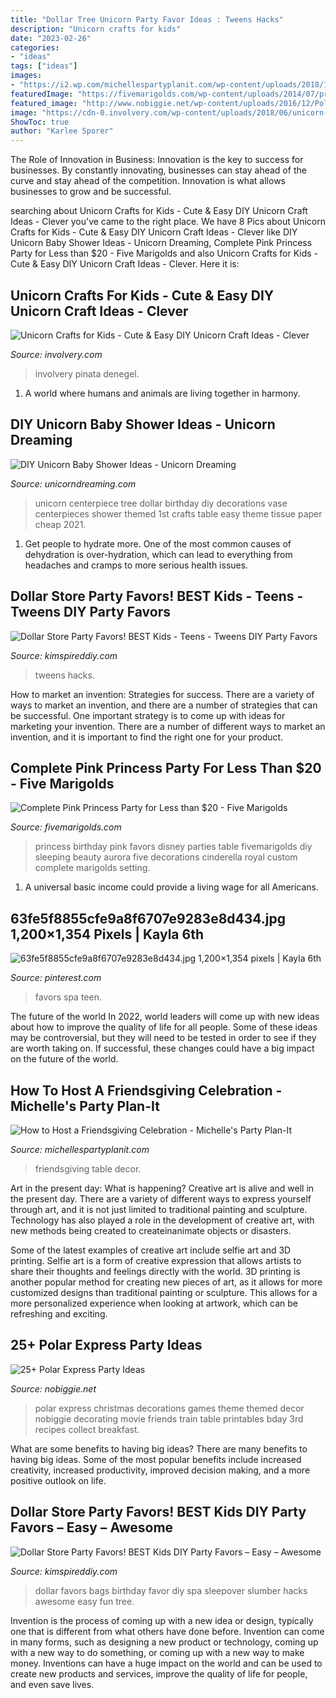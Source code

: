 ```yaml
---
title: "Dollar Tree Unicorn Party Favor Ideas : Tweens Hacks"
description: "Unicorn crafts for kids"
date: "2023-02-26"
categories:
- "ideas"
tags: ["ideas"]
images:
- "https://i2.wp.com/michellespartyplanit.com/wp-content/uploads/2018/11/Friendsgiving-Ideas-21.jpg?fit=900%2C600&amp;ssl=1"
featuredImage: "https://fivemarigolds.com/wp-content/uploads/2014/07/princess-birthday-party-20-favors-table-setting-five-marigolds2.jpg"
featured_image: "http://www.nobiggie.net/wp-content/uploads/2016/12/Polar-Express-Party-Decor.jpg"
image: "https://cdn-0.involvery.com/wp-content/uploads/2018/06/unicorn-pinata.jpg"
ShowToc: true
author: "Karlee Sporer"
---
```



The Role of Innovation in Business:
Innovation is the key to success for businesses. By constantly innovating, businesses can stay ahead of the curve and stay ahead of the competition. Innovation is what allows businesses to grow and be successful.

	

		
searching about Unicorn Crafts for Kids - Cute &amp; Easy DIY Unicorn Craft Ideas - Clever you've came to the right place. We have 8 Pics about Unicorn Crafts for Kids - Cute &amp; Easy DIY Unicorn Craft Ideas - Clever like DIY Unicorn Baby Shower Ideas - Unicorn Dreaming, Complete Pink Princess Party for Less than $20 - Five Marigolds and also Unicorn Crafts for Kids - Cute &amp; Easy DIY Unicorn Craft Ideas - Clever. Here it is:
		
    
## Unicorn Crafts For Kids - Cute &amp; Easy DIY Unicorn Craft Ideas - Clever

<img loading=lazy src="https://cdn-0.involvery.com/wp-content/uploads/2018/06/unicorn-pinata.jpg" onerror="this.onerror=null;this.src='https://tse4.mm.bing.net/th?id=OIP.-bQUxJECWePSEfUmicup5wHaLH&amp;pid=15.1';" alt="Unicorn Crafts for Kids - Cute &amp; Easy DIY Unicorn Craft Ideas - Clever">

_Source: involvery.com_

>involvery pinata denegel. 

	

1. A world where humans and animals are living together in harmony. 

    
## DIY Unicorn Baby Shower Ideas - Unicorn Dreaming

<img loading=lazy src="https://unicorndreaming.com/wp-content/uploads/2019/06/Unicorn-Centerpiece.jpg" onerror="this.onerror=null;this.src='https://tse2.mm.bing.net/th?id=OIP.6qpu5_41L1NDbTceFLrzUgHaHa&amp;pid=15.1';" alt="DIY Unicorn Baby Shower Ideas - Unicorn Dreaming">

_Source: unicorndreaming.com_

>unicorn centerpiece tree dollar birthday diy decorations vase centerpieces shower themed 1st crafts table easy theme tissue paper cheap 2021. 

	

1. Get people to hydrate more. One of the most common causes of dehydration is over-hydration, which can lead to everything from headaches and cramps to more serious health issues.

    
## Dollar Store Party Favors! BEST Kids - Teens - Tweens DIY Party Favors

<img loading=lazy src="https://kimspireddiy.com/wp-content/uploads/2020/01/party-favors-dollar-store-candy_teens_tweens-84.jpg" onerror="this.onerror=null;this.src='https://tse1.mm.bing.net/th?id=OIP.Rk0Q2X174JA--H8cFDPh-AHaOR&amp;pid=15.1';" alt="Dollar Store Party Favors! BEST Kids - Teens - Tweens DIY Party Favors">

_Source: kimspireddiy.com_

>tweens hacks. 

	

How to market an invention: Strategies for success.
There are a variety of ways to market an invention, and there are a number of strategies that can be successful. One important strategy is to come up with ideas for marketing your invention. There are a number of different ways to market an invention, and it is important to find the right one for your product.

    
## Complete Pink Princess Party For Less Than $20 - Five Marigolds

<img loading=lazy src="https://fivemarigolds.com/wp-content/uploads/2014/07/princess-birthday-party-20-favors-table-setting-five-marigolds2.jpg" onerror="this.onerror=null;this.src='https://tse4.mm.bing.net/th?id=OIP.ufe4cKzLE8K8ZeAymw9-uwHaLH&amp;pid=15.1';" alt="Complete Pink Princess Party for Less than $20 - Five Marigolds">

_Source: fivemarigolds.com_

>princess birthday pink favors disney parties table fivemarigolds diy sleeping beauty aurora five decorations cinderella royal custom complete marigolds setting. 

	

1. A universal basic income could provide a living wage for all Americans.

    
## 63fe5f8855cfe9a8f6707e9283e8d434.jpg 1,200×1,354 Pixels | Kayla 6th

<img loading=lazy src="https://s-media-cache-ak0.pinimg.com/736x/f0/49/b2/f049b266cf54f592c89d078bfe6de802.jpg" onerror="this.onerror=null;this.src='https://tse3.mm.bing.net/th?id=OIP.1jr_96q7avWolETOsUcPhQHaIW&amp;pid=15.1';" alt="63fe5f8855cfe9a8f6707e9283e8d434.jpg 1,200×1,354 pixels | Kayla 6th">

_Source: pinterest.com_

>favors spa teen. 

	

The future of the world
In 2022, world leaders will come up with new ideas about how to improve the quality of life for all people. Some of these ideas may be controversial, but they will need to be tested in order to see if they are worth taking on. If successful, these changes could have a big impact on the future of the world.

    
## How To Host A Friendsgiving Celebration - Michelle&#039;s Party Plan-It

<img loading=lazy src="https://i2.wp.com/michellespartyplanit.com/wp-content/uploads/2018/11/Friendsgiving-Ideas-21.jpg?fit=900%2C600&amp;ssl=1" onerror="this.onerror=null;this.src='https://tse1.mm.bing.net/th?id=OIP.mz-GFT-613UPujA5S9WesAHaE8&amp;pid=15.1';" alt="How to Host a Friendsgiving Celebration - Michelle&#039;s Party Plan-It">

_Source: michellespartyplanit.com_

>friendsgiving table decor. 

	

Art in the present day: What is happening?
Creative art is alive and well in the present day. There are a variety of different ways to express yourself through art, and it is not just limited to traditional painting and sculpture. Technology has also played a role in the development of creative art, with new methods being created to createinanimate objects or disasters. 

Some of the latest examples of creative art include selfie art and 3D printing. Selfie art is a form of creative expression that allows artists to share their thoughts and feelings directly with the world. 3D printing is another popular method for creating new pieces of art, as it allows for more customized designs than traditional painting or sculpture. This allows for a more personalized experience when looking at artwork, which can be refreshing and exciting.

    
## 25+ Polar Express Party Ideas

<img loading=lazy src="http://www.nobiggie.net/wp-content/uploads/2016/12/Polar-Express-Party-Decor.jpg" onerror="this.onerror=null;this.src='https://tse2.mm.bing.net/th?id=OIP.6gYG8yE5tFHkI7PjE5JgwgHaSg&amp;pid=15.1';" alt="25+ Polar Express Party Ideas">

_Source: nobiggie.net_

>polar express christmas decorations games theme themed decor nobiggie decorating movie friends train table printables bday 3rd recipes collect breakfast. 

	

What are some benefits to having big ideas?
There are many benefits to having big ideas. Some of the most popular benefits include increased creativity, increased productivity, improved decision making, and a more positive outlook on life.

    
## Dollar Store Party Favors! BEST Kids DIY Party Favors – Easy – Awesome

<img loading=lazy src="https://kimspireddiy.com/wp-content/uploads/2020/01/party-favors-dollar-store-eyelashes-4.jpg" onerror="this.onerror=null;this.src='https://tse2.mm.bing.net/th?id=OIP.4EixPX38cgvXCBP8griu6AHaJ4&amp;pid=15.1';" alt="Dollar Store Party Favors! BEST Kids DIY Party Favors – Easy – Awesome">

_Source: kimspireddiy.com_

>dollar favors bags birthday favor diy spa sleepover slumber hacks awesome easy fun tree. 

	

Invention is the process of coming up with a new idea or design, typically one that is different from what others have done before. Invention can come in many forms, such as designing a new product or technology, coming up with a new way to do something, or coming up with a new way to make money. Inventions can have a huge impact on the world and can be used to create new products and services, improve the quality of life for people, and even save lives.

